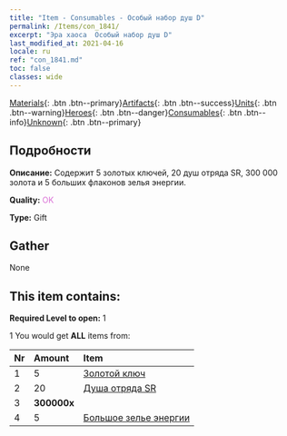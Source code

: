 ```yaml
---
title: "Item - Consumables - Особый набор душ D"
permalink: /Items/con_1841/
excerpt: "Эра хаоса  Особый набор душ D"
last_modified_at: 2021-04-16
locale: ru
ref: "con_1841.md"
toc: false
classes: wide
---
```

 [Materials](/ru/Items/){: .btn .btn--primary}[Artifacts](/ru/Items/Artifacts/){: .btn .btn--success}[Units](/ru/Items/Units/){: .btn .btn--warning}[Heroes](/ru/Items/Heroes/){: .btn .btn--danger}[Consumables](/ru/Items/Consumables/){: .btn .btn--info}[Unknown](/ru/Items/Unknown/){: .btn .btn--primary}

## Подробности
 **Описание:** Содержит 5 золотых ключей, 20 душ отряда SR, 300 000 золота и 5 больших флаконов зелья энергии.

 **Quality:** <span style="color: #DA70D6">OK</span>

 **Type:** Gift

## Gather

  None

## This item contains:

 **Required Level to open:** 1

 1 You would get **ALL** items  from:

  | Nr | Amount |     Item    |
  |:---|:-------|:------------|
  | 1 | 5 | [Золотой ключ](/ru/Items/con_783/) |  | 
  | 2 | 20 | [Душа отряда SR](/ru/Items/con_534/) |  | 
  | 3 |  **300000x** | <i class="fas fa-coins"/> |  | 
  | 4 | 5 | [Большое зелье энергии](/ru/Items/con_706/) |  | 
